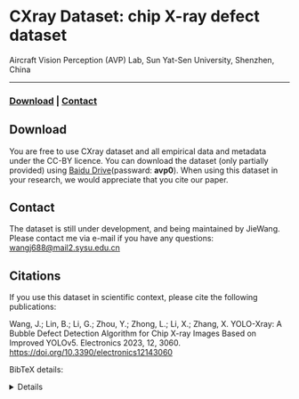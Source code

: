 # CXray Dataset:  chip X-ray defect dataset


Aircraft Vision Perception (AVP) Lab, Sun Yat-Sen University, Shenzhen, China

---

 ###  [Download](#download) | [Contact](#contact)


## Download

You are free to use CXray dataset and all empirical data and metadata under the CC-BY licence. You can download the dataset (only partially provided) using [Baidu Drive](https://pan.baidu.com/s/1DSckPSzifwldnDiUq-Ojrg)(passward: **avp0**). When using this dataset in your research, we would appreciate that you cite our paper.




## Contact

The dataset is still under development, and being maintained by JieWang. Please contact me via e-mail if you have any questions: wangj688@mail2.sysu.edu.cn

## Citations

If you use this dataset in scientific context, please cite the following
publications:


Wang, J.; Lin, B.; Li, G.; Zhou, Y.; Zhong, L.; Li, X.; Zhang, X. YOLO-Xray: A Bubble Defect Detection Algorithm for Chip X-ray Images Based on Improved YOLOv5. Electronics 2023, 12, 3060. https://doi.org/10.3390/electronics12143060 


BibTeX details:

<details>

```bibtex

@Article{electronics12143060,
AUTHOR = {Wang, Jie and Lin, Bin and Li, Gaomin and Zhou, Yuezheng and Zhong, Lijun and Li, Xuan and Zhang, Xiaohu},
TITLE = {YOLO-Xray: A Bubble Defect Detection Algorithm for Chip X-ray Images Based on Improved YOLOv5},
JOURNAL = {Electronics},
VOLUME = {12},
YEAR = {2023},
NUMBER = {14},
ARTICLE-NUMBER = {3060},
URL = {https://www.mdpi.com/2079-9292/12/14/3060},
ISSN = {2079-9292},
DOI = {10.3390/electronics12143060}
}

```
</details>
